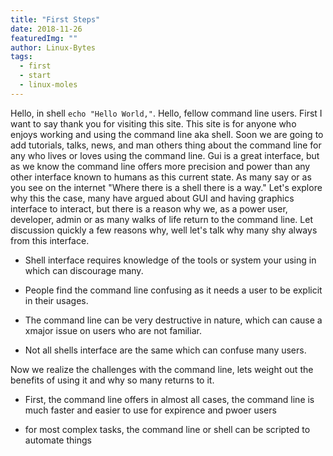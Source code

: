 ```yaml
---
title: "First Steps"
date: 2018-11-26
featuredImg: ""
author: Linux-Bytes
tags: 
  - first
  - start
  - linux-moles
---
```


Hello, in shell `echo "Hello World,"`. Hello, fellow command line users. First I want to say thank you for visiting this site. This site is for anyone who enjoys working and using the command line aka shell. Soon we are going to add tutorials, talks, news, and man others thing about the command line for any who lives or loves using the command line. Gui is a great interface, but as we know the command line offers more precision and power than any other interface known to humans as this current state. As many say or as you see on the internet "Where there is a shell there is a way." Let's explore why this the case, many have argued about GUI and having graphics interface to interact, but there is a reason why we, as a power user, developer, admin or as many walks of life return to the command line. Let discussion quickly a few reasons why, well let's talk why many shy always from this interface.

- Shell interface requires knowledge of the tools or system your using in which can discourage many.

- People find the command line confusing as it needs a user to be explicit in their usages.

- The command line can be very destructive in nature, which can cause a xmajor issue on users who are not familiar.

- Not all shells interface are the same which can confuse many users.

Now we realize the challenges with the command line, lets weight out the benefits of using it and why so many returns to it.

- First, the command line offers in almost all cases, the command line is much faster and easier to use for expirence and pwoer users

- for most complex tasks, the command line or shell can be scripted to automate things
